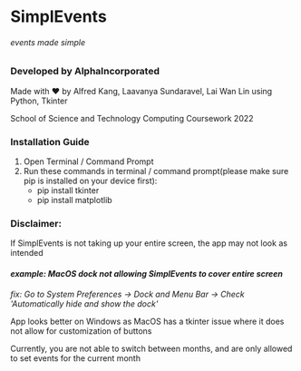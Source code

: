 # SimplEvents
###### *events made simple*
### **Developed by AlphaIncorporated**
Made with ❤️ by Alfred Kang, Laavanya Sundaravel, Lai Wan Lin using Python, Tkinter  
  
  School of Science and Technology Computing Coursework 2022

### **Installation Guide**
1. Open Terminal / Command Prompt
2. Run these commands in terminal / command prompt(please make sure pip is installed on your device first): 
    - pip install tkinter
    - pip install matplotlib

### **Disclaimer:**
If SimplEvents is not taking up your entire screen, the app may not look as intended
#### *example: MacOS dock not allowing SimplEvents to cover entire screen*
*fix: Go to System Preferences -> Dock and Menu Bar -> Check 'Automatically hide and show the dock'*

App looks better on Windows as MacOS has a tkinter issue where it does not allow for customization of buttons

Currently, you are not able to switch between months, and are only allowed to set events for the current month

